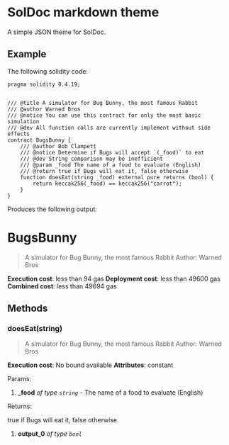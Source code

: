 # SolDoc markdown theme

A simple JSON theme for SolDoc.

## Example

The following solidity code:
```Solidity
pragma solidity 0.4.19;


/// @title A simulator for Bug Bunny, the most famous Rabbit
/// @author Warned Bros
/// @notice You can use this contract for only the most basic simulation
/// @dev All function calls are currently implement without side effects
contract BugsBunny {
    /// @author Bob Clampett
    /// @notice Determine if Bugs will accept `(_food)` to eat
    /// @dev String comparison may be inefficient
    /// @param _food The name of a food to evaluate (English)
    /// @return true if Bugs will eat it, false otherwise
    function doesEat(string _food) external pure returns (bool) {
        return keccak256(_food) == keccak256("carrot");
    }
}
```

Produces the following output:

# BugsBunny
> A simulator for Bug Bunny, the most famous Rabbit
> Author: Warned Bros

**Execution cost**: less than 94 gas
**Deployment cost**: less than 49600 gas
**Combined cost**: less than 49694 gas



## Methods
### doesEat(string)
> A simulator for Bug Bunny, the most famous Rabbit
> Author: Warned Bros

**Execution cost**: No bound available
**Attributes**: constant

Params:

1. **_food** *of type `string`* - The name of a food to evaluate (English)

Returns:

true if Bugs will eat it, false otherwise
1. **output_0** *of type `bool`*
